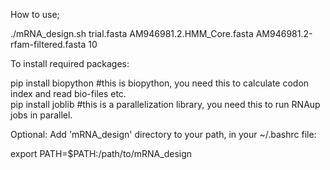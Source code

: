 How to use;  

./mRNA_design.sh trial.fasta AM946981.2.HMM_Core.fasta AM946981.2-rfam-filtered.fasta 10  


To install required packages:

pip install biopython  #this is biopython, you need this to calculate codon index and read bio-files etc.  
pip install joblib  #this is a parallelization library, you need this to run RNAup jobs in parallel.  

Optional:
Add 'mRNA_design' directory to your path, in your ~/.bashrc file:

export PATH=$PATH:/path/to/mRNA_design


